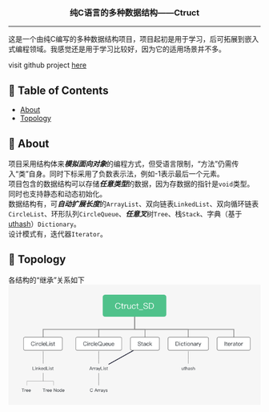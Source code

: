 
<h3 align="center">纯C语言的多种数据结构——Ctruct</h3>


---

<p align="left"> 这是一个由纯C编写的多种数据结构项目，项目起初是用于学习，后可拓展到嵌入式编程领域。我感觉还是用于学习比较好，因为它的适用场景并不多。
    <br> 
</p>
<p>
visit github project <a href="https://github.com/TIMESTICKING/Ctruct_SD">here</a>
</p>

## 📝 Table of Contents

- [About](#about)
- [Topology](#topology)

## 🧐 About <a name = "about"></a>

项目采用结构体来***模拟面向对象***的编程方式，但受语言限制，“方法”仍需传入“类”自身。同时下标采用了负数表示法，例如-1表示最后一个元素。<br>
项目包含的数据结构可以存储***任意类型***的数据，因为存数据的指针是`void`类型。同时也支持静态和动态初始化。<br>
数据结构有，可***自动扩展长度***的`ArrayList`、双向链表`LinkedList`、双向循环链表`CircleList`、环形队列`CircleQueue`、***任意叉***树`Tree`、栈`Stack`、字典（基于<a href="https://troydhanson.github.io/uthash/">uthash</a>）`Dictionary`。 <br>
设计模式有，迭代器`Iterator`。

## 🔭 Topology <a name = "topology"></a>

各结构的“继承”关系如下
![image](https://github.com/TIMESTICKING/Ctruct_SD/blob/master/images/Ctruct_SD.png)

